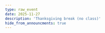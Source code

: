 ```yaml
---
type: raw_event
date: 2025-11-27
description: 'Thanksgiving break (no class)'
hide_from_announcments: true
---
```

